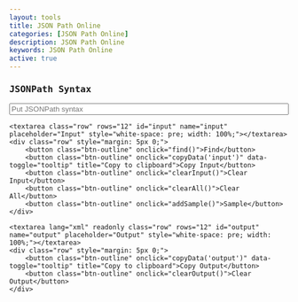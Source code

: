 ```yaml
---
layout: tools
title: JSON Path Online
categories: [JSON Path Online]
description: JSON Path Online
keywords: JSON Path Online
active: true
---
```


<div style="font-family: monospace;">
    <div class="row" style="margin: 5px 0;">
        <h3>JSONPath Syntax</h3>
        <input id="syntax" type="text" placeholder="Put JSONPath syntax" style="white-space: pre; width: 100%;">
    </div>
    
    <textarea class="row" rows="12" id="input" name="input" placeholder="Input" style="white-space: pre; width: 100%;"></textarea>
    <div class="row" style="margin: 5px 0;">
        <button class="btn-outline" onclick="find()">Find</button>
        <button class="btn-outline" onclick="copyData('input')" data-toggle="tooltip" title="Copy to clipboard">Copy Input</button>
        <button class="btn-outline" onclick="clearInput()">Clear Input</button>
        <button class="btn-outline" onclick="clearAll()">Clear All</button>
        <button class="btn-outline" onclick="addSample()">Sample</button>
    </div>
    
    <textarea lang="xml" readonly class="row" rows="12" id="output" name="output" placeholder="Output" style="white-space: pre; width: 100%;"></textarea>
    <div class="row" style="margin: 5px 0;">
        <button class="btn-outline" onclick="copyData('output')" data-toggle="tooltip" title="Copy to clipboard">Copy Output</button>
        <button class="btn-outline" onclick="clearOutput()">Clear Output</button>
    </div>
</div>

